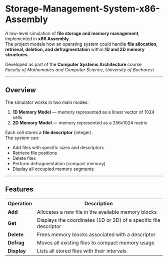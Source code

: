# Storage-Management-System-x86-Assembly


A low-level simulation of **file storage and memory management**, implemented in **x86 Assembly**.  
The project models how an operating system could handle **file allocation, retrieval, deletion, and defragmentation** within **1D and 2D memory structures**.

Developed as part of the **Computer Systems Architecture** course  
*Faculty of Mathematics and Computer Science, University of Bucharest*  

---

## Overview

The simulator works in two main modes:
1. **1D Memory Model** — memory represented as a linear vector of 1024 cells  
2. **2D Memory Model** — memory represented as a 256x1024 matrix  

Each cell stores a **file descriptor** (integer).  
The system can:
- Add files with specific sizes and descriptors  
- Retrieve file positions  
- Delete files  
- Perform defragmentation (compact memory)  
- Display all occupied memory segments  

---

## Features

| Operation | Description |
|------------|-------------|
| **Add** | Allocates a new file in the available memory blocks |
| **Get** | Displays the coordinates (1D or 2D) of a specific file descriptor |
| **Delete** | Frees memory blocks associated with a descriptor |
| **Defrag** | Moves all existing files to compact memory usage |
| **Display** | Lists all stored files with their intervals |

